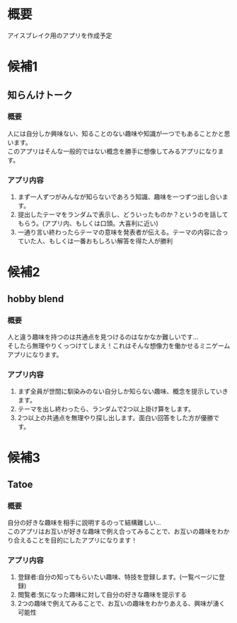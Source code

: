 # 概要
アイスブレイク用のアプリを作成予定
# 候補1
## 知らんけトーク
### 概要
人には自分しか興味ない、知ることのない趣味や知識が一つでもあることかと思います。<br>
このアプリはそんな一般的ではない概念を勝手に想像してみるアプリになります。
### アプリ内容
1. まず一人ずつがみんなが知らないであろう知識、趣味を一つずつ出し合います。
2. 提出したテーマをランダムで表示し、どういったものか？というのを話してもらう。(アプリ内、もしくは口頭。大喜利に近い)
3. 一通り言い終わったらテーマの意味を発表者が伝える。テーマの内容に合っていた人、もしくは一番おもしろい解答を得た人が勝利
# 候補2
## hobby blend
### 概要
人と違う趣味を持つのは共通点を見つけるのはなかなか難しいです...<br>
そしたら無理やりくっつけてしまえ！これはそんな想像力を働かせるミニゲームアプリになります。
### アプリ内容
1. まず全員が世間に馴染みのない自分しか知らない趣味、概念を提示していきます。
2. テーマを出し終わったら、ランダムで2つ以上掛け算をします。
3. 2つ以上の共通点を無理やり探し出します。面白い回答をした方が優勝です。
# 候補3
## Tatoe
### 概要
自分の好きな趣味を相手に説明するのって結構難しい...<br>
このアプリはお互いが好きな趣味で例え合ってみることで、お互いの趣味をわかり合えることを目的にしたアプリになります！
### アプリ内容
1. 登録者:自分の知ってもらいたい趣味、特技を登録します。(一覧ページに登録)
2. 閲覧者:気になった趣味に対して自分の好きな趣味を提示する
3. 2つの趣味で例えてみることで、お互いの趣味をわかりあえる、興味が湧く可能性
